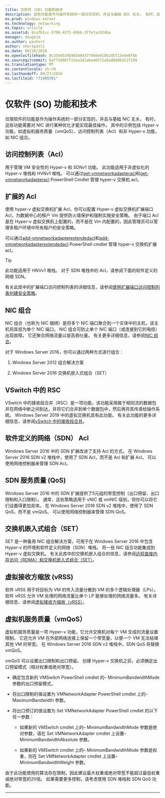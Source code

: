 ```yaml
---
title: 仅软件 (SO) 功能和技术
description: 这些功能是作为操作系统的一部分实现的，并且与基础 NIC 无关。 有时，这些功能需要对 NIC 进行某种优化才能实现最佳操作。 其中的示例包括 Hyper-v 功能，如虚拟机服务质量（vmQoS）、访问控制列表（Acl）和非 Hyper-v 功能，如 NIC 组合。
ms.prod: windows-server
ms.technology: networking
ms.topic: article
ms.assetid: 0cafb1cc-5798-42f5-89b6-3ffe7ac024ba
manager: dougkim
ms.author: pashort
author: shortpatti
ms.date: 09/20/2018
ms.openlocfilehash: 8c354d53db983d0437749de918b2d5f12ede0f5b
ms.sourcegitcommit: 6aff3d88ff22ea141a6ea6572a5ad8dd6321f199
ms.translationtype: MT
ms.contentlocale: zh-CN
ms.lasthandoff: 09/27/2019
ms.locfileid: "71405701"
---
```

# <a name="software-only-so-features-and-technologies"></a>仅软件 (SO) 功能和技术
仅限软件的功能是作为操作系统的一部分实现的，并且与基础 NIC 无关。 有时，这些功能需要对 NIC 进行某种优化才能实现最佳操作。 其中的示例包括 Hyper-v 功能，如虚拟机服务质量（vmQoS）、访问控制列表（Acl）和非 Hyper-v 功能，如 NIC 组合。

## <a name="access-control-lists-acls"></a>访问控制列表（Acl）

用于管理 VM 安全性的 Hyper-v 和 SDNv1 功能。 此功能适用于非虚拟化的 Hyper-v 堆栈和 HVNv1 堆栈。 可以通过[get-vmnetworkadapteracl](https://docs.microsoft.com/powershell/module/hyper-v/add-vmnetworkadapteracl?view=win10-ps)和[get-vmnetworkadapteracl](https://docs.microsoft.com/powershell/module/hyper-v/remove-vmnetworkadapteracl?view=win10-ps) PowerShell Cmdlet 管理 hyper-v 交换机 acl。

## <a name="extended-acls"></a>扩展的 Acl

使用 hyper-v 虚拟交换机扩展 Acl，你可以配置 Hyper-v 虚拟交换机扩展端口 Acl，为数据中心的租户 Vm 提供防火墙保护和强制实施安全策略。 由于端口 Acl 是在 Hyper-v 虚拟交换机上配置的，而不是在 Vm 内配置的，因此管理员可以管理多租户环境中所有租户的安全策略。

可以通过[add-vmnetworkadapterextendedacl](https://docs.microsoft.com/powershell/module/hyper-v/add-vmnetworkadapterextendedacl?view=win10-ps)和[add-vmnetworkadapterextendedacl](https://docs.microsoft.com/powershell/module/hyper-v/remove-vmnetworkadapteracl?view=win10-ps) PowerShell cmdlet 管理 hyper-v 交换机扩展 acl。

>[!TIP] 
>此功能适用于 HNVv1 堆栈。 对于 SDN 堆栈中的 Acl，请参阅下面的软件定义的网络 SDN。

有关此库中的扩展端口访问控制列表的详细信息，请参阅[使用扩展端口访问控制列表创建安全策略](https://docs.microsoft.com/windows-server/virtualization/hyper-v-virtual-switch/Create-Security-Policies-with-Extended-Port-Access-Control-Lists)。

## <a name="nic-teaming"></a>NIC 组合

NIC 组合（也称为 NIC 捆绑）是将多个 NIC 端口聚合到一个实体中的主机，该主机将其视为单个 NIC 端口。 NIC 组合可防止单个 NIC 端口（或连接到它的电缆）出现故障。 它还聚合网络流量以提高吞吐量。 有关更多详细信息，请参阅[NIC 组合](https://docs.microsoft.com/windows-server/networking/technologies/nic-teaming/nic-teaming)。

对于 Windows Server 2016，你可以通过两种方式进行组合：

1.  Windows Server 2012 组合解决方案

2.  Windows Server 2016 交换机嵌入式组合（SET）


## <a name="rsc-in-the-vswitch"></a>VSwitch 中的 RSC

VSwitch 中的接收段合并（RSC）是一项功能，该功能采用属于相同流的数据包并在网络中断之间到达，并将它们合并到单个数据包中，然后再将其传递给操作系统。 Windows Server 2019 中的虚拟交换机具有此功能。 有关此功能的更多详细信息，请参阅[vSwitch 中的接收段合并](https://docs.microsoft.com/windows-server/networking/technologies/hpn/rsc-in-the-vswitch)。

## <a name="software-defined-networking-sdn-acls"></a>软件定义的网络（SDN） Acl

Windows Server 2016 中的 SDN 扩展改进了支持 Acl 的方式。 在 Windows Server 2016 SDN v2 堆栈中，使用了 SDN Acl，而不是 Acl 和扩展 Acl。 可以使用网络控制器来管理 SDN Acl。 

## <a name="sdn-quality-of-service-qos"></a>SDN 服务质量 (QoS)

Windows Server 2016 中的 SDN 扩展提供了5元组的带宽控制（出口预留、出口限制和入口限制）。 通常，这些策略适用于 vNIC 或 vmNIC 级别，但你可以将它们设置得更加具体。 在 Windows Server 2016 SDN v2 堆栈中，使用了 SDN QoS，而不是 vmQoS。 可以使用网络控制器来管理 SDN QoS。

## <a name="switch-embedded-teaming-set"></a>交换机嵌入式组合（SET）

SET 是一种备用 NIC 组合解决方案，可用于在 Windows Server 2016 中包含 Hyper-v 的环境和软件定义的网络（SDN）堆栈。 将一些 NIC 组合功能集成到 Hyper-v 虚拟交换机。 有关此库中的交换机嵌入组合的信息，请参阅[远程直接内存访问（RDMA）和交换机嵌入式组合（SET）](https://docs.microsoft.com/windows-server/virtualization/hyper-v-virtual-switch/rdma-and-switch-embedded-teaming)。

## <a name="virtual-receive-side-scaling-vrss"></a>虚拟接收方缩放 (vRSS)

软件 vRSS 用于将目标为 VM 的传入流量分散到 VM 的多个逻辑处理器（LPs）。 软件 vRSS 允许 VM 处理的网络流量比单个 LP 能够处理的网络流量多。 有关详细信息，请参阅[虚拟接收方缩放（vRSS）](https://docs.microsoft.com/windows-server/networking/technologies/vrss/vrss-top)。

## <a name="virtual-machine-quality-of-service-vmqos"></a>虚拟机服务质量（vmQoS）

虚拟机服务质量是一项 Hyper-v 功能，它允许交换机对每个 VM 生成的流量设置限制。 它还允许 VM 在外部网络连接上保留一个带宽量，以便一个 VM 无法枯竭其他 VM 的带宽。 在 Windows Server 2016 SDN v2 堆栈中，SDN QoS 将替换 vmQoS。

vmQoS 可以设置出口限制和出口预留。 创建 Hyper-v 交换机之前，必须确定出口预留模式（相对权重或绝对带宽）。

-  确定包含新的 VMSwitch PowerShell cmdlet 的– MinimumBandwidthMode 参数的出口预留模式。

-  将出口限制的值设置为 VMNetworkAdapter PowerShell cmdlet 上的– MaximumBandwidth 参数。

-  将出口预订的值设置为 Set VMNetworkAdapter PowerShell cmdlet 的以下任一参数：

   -  如果新的 VMSwitch cmdlet 上的– MinimumBandwidthMode 参数是绝对参数，请在 Set VMNetworkAdapter cmdlet 上设置– MinimumBandwidthAbsolute 参数。

   -  如果新的 VMSwitch cmdlet 上的– MinimumBandwidthMode 参数是权重，则在 Set VMNetworkAdapter cmdlet 上设置– MinimumBandwidthWeight 参数。

由于此功能使用的算法存在限制，因此建议最大权重或绝对带宽不能超过最低权重或绝对带宽的20倍。 如果需要更多控制，请考虑使用 SDN 堆栈和 SDN QoS 功能。


---